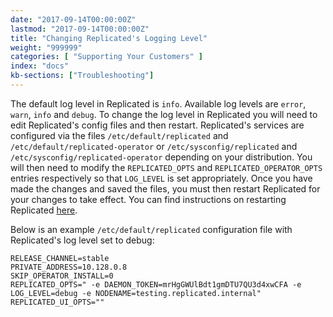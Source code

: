```yaml
---
date: "2017-09-14T00:00:00Z"
lastmod: "2017-09-14T00:00:00Z"
title: "Changing Replicated's Logging Level"
weight: "999999"
categories: [ "Supporting Your Customers" ]
index: "docs"
kb-sections: ["Troubleshooting"]
---
```


The default log level in Replicated is `info`. Available log levels are `error`, `warn`, `info` and `debug`. To change the log level in Replicated you will need to edit Replicated's config files and then restart. Replicated's services are configured via the files `/etc/default/replicated` and `/etc/default/replicated-operator` or `/etc/sysconfig/replicated` and `/etc/sysconfig/replicated-operator` depending on your distribution. You will then need to modify the `REPLICATED_OPTS` and `REPLICATED_OPERATOR_OPTS` entries respectively so that `LOG_LEVEL` is set appropriately. Once you have made the changes and saved the files, you must then restart Replicated for your changes to take effect. You can find instructions on restarting Replicated [here](/docs/distributing-an-application/installing-via-script/#restarting-replicated).

Below is an example `/etc/default/replicated` configuration file with Replicated's log level set to debug:

```
RELEASE_CHANNEL=stable
PRIVATE_ADDRESS=10.128.0.8
SKIP_OPERATOR_INSTALL=0
REPLICATED_OPTS=" -e DAEMON_TOKEN=mrHgGWUlBdt1gmDTU7QU3d4xwCFA -e LOG_LEVEL=debug -e NODENAME=testing.replicated.internal"
REPLICATED_UI_OPTS=""
```
